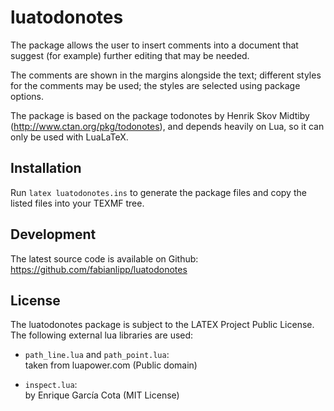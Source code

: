 # luatodonotes
The package allows the user to insert comments into a document that
suggest (for example) further editing that may be needed.

The comments are shown in the margins alongside the text; different styles
for the comments may be used; the styles are selected using package
options.

The package is based on the package todonotes by Henrik Skov Midtiby
(http://www.ctan.org/pkg/todonotes), and depends heavily on Lua,
so it can only be used with LuaLaTeX.


## Installation
Run `latex luatodonotes.ins` to generate the package files and copy the listed
files into your TEXMF tree.


## Development
The latest source code is available on Github:  
https://github.com/fabianlipp/luatodonotes


## License
The luatodonotes package is subject to the LATEX Project Public License.
The following external lua libraries are used:

* `path_line.lua` and `path_point.lua`:  
  taken from luapower.com (Public domain)

* `inspect.lua`:  
  by Enrique García Cota (MIT License)
